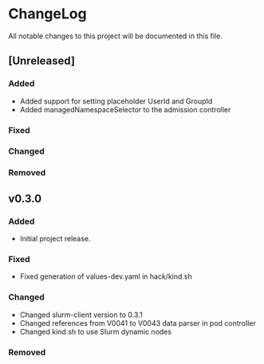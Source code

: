 # ChangeLog

All notable changes to this project will be documented in this file.

## [Unreleased]

### Added

- Added support for setting placeholder UserId and GroupId
- Added managedNamespaceSelector to the admission controller

### Fixed

### Changed

### Removed

## v0.3.0

### Added

- Initial project release.

### Fixed

- Fixed generation of values-dev.yaml in hack/kind.sh

### Changed

- Changed slurm-client version to 0.3.1
- Changed references from V0041 to V0043 data parser in pod controller
- Changed kind.sh to use Slurm dynamic nodes

### Removed
